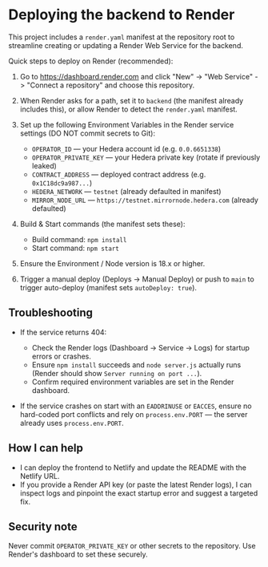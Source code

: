 # Deploying the backend to Render

This project includes a `render.yaml` manifest at the repository root to streamline creating or updating a Render Web Service for the backend.

Quick steps to deploy on Render (recommended):

1. Go to https://dashboard.render.com and click "New" -> "Web Service" -> "Connect a repository" and choose this repository.
2. When Render asks for a path, set it to `backend` (the manifest already includes this), or allow Render to detect the `render.yaml` manifest.
3. Set up the following Environment Variables in the Render service settings (DO NOT commit secrets to Git):

   - `OPERATOR_ID` — your Hedera account id (e.g. `0.0.6651338`)
   - `OPERATOR_PRIVATE_KEY` — your Hedera private key (rotate if previously leaked)
   - `CONTRACT_ADDRESS` — deployed contract address (e.g. `0x1C18dc9a987...`)
   - `HEDERA_NETWORK` — `testnet` (already defaulted in manifest)
   - `MIRROR_NODE_URL` — `https://testnet.mirrornode.hedera.com` (already defaulted)

4. Build & Start commands (the manifest sets these):

   - Build command: `npm install`
   - Start command: `npm start`

5. Ensure the Environment / Node version is 18.x or higher.

6. Trigger a manual deploy (Deploys -> Manual Deploy) or push to `main` to trigger auto-deploy (manifest sets `autoDeploy: true`).

Troubleshooting
---------------

- If the service returns 404:
  - Check the Render logs (Dashboard -> Service -> Logs) for startup errors or crashes.
  - Ensure `npm install` succeeds and `node server.js` actually runs (Render should show `Server running on port ...`).
  - Confirm required environment variables are set in the Render dashboard.

- If the service crashes on start with an `EADDRINUSE` or `EACCES`, ensure no hard-coded port conflicts and rely on `process.env.PORT` — the server already uses `process.env.PORT`.

How I can help
---------------

- I can deploy the frontend to Netlify and update the README with the Netlify URL.
- If you provide a Render API key (or paste the latest Render logs), I can inspect logs and pinpoint the exact startup error and suggest a targeted fix.

Security note
-------------

Never commit `OPERATOR_PRIVATE_KEY` or other secrets to the repository. Use Render's dashboard to set these securely.
